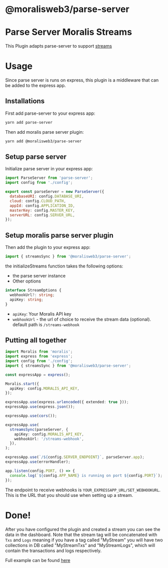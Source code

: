 # @moralisweb3/parse-server

# Parse Server Moralis Streams

This Plugin adapts parse-server to support [streams](https://docs.moralis.io/docs/what-is-streams-api-1)

# Usage

Since parse server is runs on express, this plugin is a middleware that can be added to the express app.

## Installations

First add parse-server to your express app:

```bash
yarn add parse-server
```

Then add moralis parse server plugin:

```bash
yarn add @moralisweb3/parse-server
```

## Setup parse server

Initialize parse server in your express app:

```javascript
import ParseServer from 'parse-server';
import config from './config';

export const parseServer = new ParseServer({
  databaseURI: config.DATABASE_URI,
  cloud: config.CLOUD_PATH,
  appId: config.APPLICATION_ID,
  masterKey: config.MASTER_KEY,
  serverURL: config.SERVER_URL,
});
```

## Setup moralis parse server plugin

Then add the plugin to your express app:

```typescript
import { streamsSync } from '@moralisweb3/parse-server';

```

the initializeStreams function takes the following options:
- the parse server instance
- Other options

```typescript
interface StreamOptions {
  webhookUrl?: string;
  apiKey: string;
}
```

- `apiKey`: Your Moralis API key
- `webhookUrl` - the url of choice to receive the stream data (optional). default path is `/streams-webhook`


## Putting all together

```typescript
import Moralis from 'moralis';
import express from 'express';
import config from './config';
import { streamsSync } from '@moralisweb3/parse-server';

const expressApp = express();

Moralis.start({
  apiKey: config.MORALIS_API_KEY,
});

expressApp.use(express.urlencoded({ extended: true }));
expressApp.use(express.json());

expressApp.use(cors());

expressApp.use(
  streamsSync(parseServer, {
    apiKey: config.MORALIS_API_KEY,
    webhookUrl: '/streams-webhook',
  }),
);

expressApp.use(`/${config.SERVER_ENDPOINT}`, parseServer.app);
expressApp.use(errorHandler);

app.listen(config.PORT, () => {
  console.log(`${config.APP_NAME} is running on port ${config.PORT}`);
});
```

The endpoint to receive webhooks is `YOUR_EXPRESSAPP_URL/SET_WEBHOOKURL`. This is the URL that you should use when setting up a stream.

# Done!

After you have configured the plugin and created a stream you can see the data in the dashboard. Note that the stream tag will be concatenated with `Txs` and `Logs` meaning if you have a tag called "MyStream" you will have two collections in DB called "MyStreamTxs" and "MyStreamLogs", which will contain the transactions and logs respectively.

Full example can be found [here](https://github.com/MoralisWeb3/Moralis-JS-SDK/tree/main/demos/parse-server-migration)